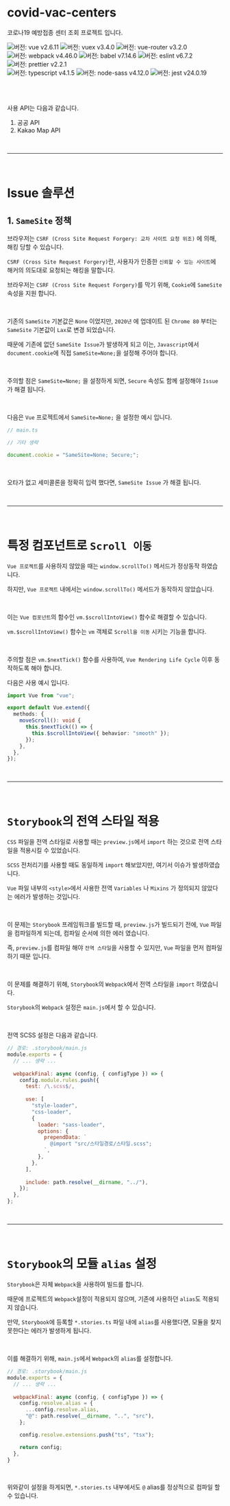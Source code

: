 # covid-vac-centers

코로나19 예방접종 센터 조회 프로젝트 입니다.

<img src="https://img.shields.io/badge/vue-v2.6.11-brightgreen" alt="버전: vue v2.6.11">
<img src="https://img.shields.io/badge/vuex-v3.4.0-brightgreen" alt="버전: vuex v3.4.0">
<img src="https://img.shields.io/badge/vue--router-v3.2.0-brightgreen" alt="버전: vue-router v3.2.0">

<br/>

<img src="https://img.shields.io/badge/webpack-v4.46.0-important" alt="버전: webpack v4.46.0">
<img src="https://img.shields.io/badge/babel-v7.14.6-important" alt="버전: babel v7.14.6">
<img src="https://img.shields.io/badge/eslint-v6.7.2-yellow" alt="버전: eslint v6.7.2">
<img src="https://img.shields.io/badge/prettier-v2.2.1-yellow" alt="버전: prettier v2.2.1">

<br/>

<img src="https://img.shields.io/badge/typescript-v4.1.5-red" alt="버전: typescript v4.1.5">
<img src="https://img.shields.io/badge/node--sass-v4.12.0-red" alt="버전: node-sass v4.12.0">
<img src="https://img.shields.io/badge/jest-v24.0.19-red" alt="버전: jest v24.0.19">


<br/><br/>


사용 API는 다음과 같습니다.

1. 공공 API
2. Kakao Map API



<br/><hr/><br/>



# Issue 솔루션

## 1. ``SameSite`` 정책

브라우저는 ``CSRF (Cross Site Request Forgery: 교차 사이트 요청 위조)`` 에 의해, 해킹 당할 수 있습니다.

``CSRF (Cross Site Request Forgery)``란, 사용자가 인증한 ``신뢰할 수 있는 사이트``에 해커의 의도대로 요청되는 해킹을 말합니다.

브라우저는 ``CSRF (Cross Site Request Forgery)``를 막기 위해, ``Cookie``에 ``SameSite`` 속성을 지원 합니다.

<br/>

기존의 ``SameSite`` 기본값은 ``None`` 이었지만, ``2020년`` 에 업데이트 된 ``Chrome 80`` 부터는 ``SameSite`` 기본값이 ``Lax``로 변경 되었습니다.

때문에 기존에 없던 ``SameSite Issue``가 발생하게 되고 이는, ``Javascript``에서 ``document.cookie``에 직접 ``SameSite=None;``을 설정해 주어야 합니다.

<br/>

주의할 점은 ``SameSite=None;`` 을 설정하게 되면, ``Secure`` 속성도 함께 설정해야 ``Issue``가 해결 됩니다.

<br/>

다음은 ``Vue`` 프로젝트에서 ``SameSite=None;`` 을 설정한 예시 입니다.

```typescript
// main.ts

// 기타 생략

document.cookie = "SameSite=None; Secure;";
``` 

<br/>

오타가 없고 세미콜론을 정확히 입력 했다면, ``SameSite Issue`` 가 해결 됩니다.



<br/><hr/><br/>



# 특정 컴포넌트로 ``Scroll 이동``

``Vue 프로젝트``를 사용하지 않았을 때는 ``window.scrollTo()`` 메서드가 정상동작 하였습니다.

하지만, ``Vue 프로젝트`` 내에서는 ``window.scrollTo()`` 메서드가 동작하지 않았습니다.

<br/>

이는 ``Vue 컴포넌트``의 함수인 ``vm.$scrollIntoView()`` 함수로 해결할 수 있습니다.

``vm.$scrollIntoView()`` 함수는 ``vm`` 객체로 ``Scroll을 이동`` 시키는 기능을 합니다.

<br/>

주의할 점은 ``vm.$nextTick()`` 함수를 사용하여, ``Vue Rendering Life Cycle`` 이후 동작하도록 해야 합니다.

다음은 사용 예시 입니다.

```typescript
import Vue from "vue";

export default Vue.extend({
  methods: {
    moveScroll(): void {
      this.$nextTick(() => {
        this.$scrollIntoView({ behavior: "smooth" });
      });
    },
  },
});
```



<br/><hr/><br/>



# ``Storybook``의 전역 스타일 적용

``CSS`` 파일을 전역 스타일로 사용할 때는 ``preview.js``에서 ``import`` 하는 것으로 전역 스타일을 적용시킬 수 있었습니다.

``SCSS`` 전처리기를 사용할 때도 동일하게 ``import`` 해보았지만, 여기서 이슈가 발생하였습니다.

``Vue`` 파일 내부의 ``<style>``에서 사용한 전역 ``Variables`` 나 ``Mixins`` 가 정의되지 않았다는 에러가 발생하는 것입니다.

<br/>

이 문제는 ``Storybook`` 프레임워크를 빌드할 때, ``preview.js``가 빌드되기 전에, ``Vue`` 파일을 컴파일하게 되는데, 컴파일 순서에 의한 에러 였습니다.

즉, ``preview.js``를 컴파일 해야 ``전역 스타일``을 사용할 수 있지만, ``Vue`` 파일을 먼저 컴파일 하기 때문 입니다.

<br/>

이 문제를 해결하기 위해, ``Storybook``의 ``Webpack``에서 전역 스타일을 ``import`` 하였습니다.

``Storybook``의 ``Webpack`` 설정은 ``main.js``에서 할 수 있습니다.

<br/>

전역 SCSS 설정은 다음과 같습니다.

```javascript
// 경로: .storybook/main.js
module.exports = {
  // ... 생략 ...
  
  webpackFinal: async (config, { configType }) => {
    config.module.rules.push({
      test: /\.scss$/,
      
      use: [
        "style-loader", 
        "css-loader",
        {
          loader: "sass-loader",
          options: {
            prependData: `
              @import "src/스타일경로/스타일.scss";
            `,
          },
        },
      ],
      
      include: path.resolve(__dirname, "../"),
    });
  },
};
```



<br/><hr/><br/>



# ``Storybook``의 모듈 ``alias`` 설정

``Storybook``은 자체 ``Webpack``을 사용하여 빌드를 합니다.

때문에 프로젝트의 ``Webpack``설정이 적용되지 않으며, 기존에 사용하던 ``alias``도 적용되지 않습니다.

만약, ``Storybook``에 등록할 ``*.stories.ts`` 파일 내에 ``alias``를 사용했다면, 모듈을 찾지 못한다는 에러가 발생하게 됩니다.

<br/>

이를 해결하기 위해, ``main.js``에서 ``Webpack``의 ``alias``를 설정합니다.

```javascript
// 경로: .storybook/main.js
module.exports = {
  // ... 생략 ...
  
  webpackFinal: async (config, { configType }) => {
    config.resolve.alias = {
      ...config.resolve.alias,
      "@": path.resolve(__dirname, "..", "src"),
    };

    config.resolve.extensions.push("ts", "tsx");

    return config;
  },
}
```

<br/>

위와같이 설정을 하게되면, ``*.stories.ts`` 내부에서도 ``@`` alias를 정상적으로 컴파일 할 수 있습니다.
